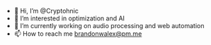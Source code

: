 - 👋 Hi, I’m @Cryptohnic
- 👀 I’m interested in optimization and AI
- 🌱 I’m currently working on audio processing and web automation
- 📫 How to reach me brandonwalex@pm.me
